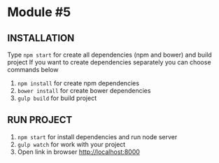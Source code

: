 Module #5
=============

INSTALLATION
------------
Type `npm start` for create all dependencies (npm and bower) and build project
If you want to create dependencies separately you can choose commands below
1. `npm install` for create npm dependencies
2. `bower install` for create bower dependencies
3. `gulp build` for build project

RUN PROJECT
-----------
1. `npm start` for install dependencies and run node server
2. `gulp watch` for work with your project
3. Open link in browser  [http://localhost:8000](http://localhost:8000)